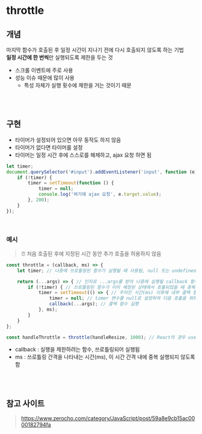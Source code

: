 # throttle

## 개념

마지막 함수가 호출된 후 일정 시간이 지나기 전에 다시 호출되지 않도록 하는 기법    
**일정 시간에 한 번씩**만 실행되도록 제한을 두는 것

* 스크롤 이벤트에 주로 사용
* 성능 이슈 때문에 많이 사용
    * 특성 자체가 실행 횟수에 제한을 거는 것이기 때문

<br><br>

## 구현

* 타이머가 설정되어 있으면 아무 동작도 하지 않음
* 타이머가 없다면 타이머를 설정
* 타이머는 일정 시간 후에 스스로를 해제하고, ajax 요청 하면 됨

```js
let timer;
document.querySelector('#input').addEventListener('input', function (e) {
    if (!timer) {
        timer = setTimeout(function () {
            timer = null;
            console.log('여기에 ajax 요청', e.target.value);
        }, 200);
    }
});
```

<br>

### 예시

> ⏰ 처음 호출된 후에 지정된 시간 동안 추가 호출을 허용하지 않음

```js
const throttle = (callback, ms) => {
    let timer; // 나중에 쓰로틀링된 함수가 실행될 때 사용됨, null 또는 undefined인 경우에만 함수가 실행

    return (...args) => { // 인자로 ...args를 받아 나중에 실행될 callback 함수에 전달
        if (!timer) { // 쓰로틀링된 함수가 이미 예정된 상태에서 호출되었을 때 중복 실행되지 않도록 함 
            timer = setTimeout(() => { // 주어진 시간(ms) 이후에 내부 콜백 함수를 실행
                timer = null; // timer 변수를 null로 설정하여 다음 호출을 위해 초기화
                callback(...args); // 콜백 함수 실행 
            }, ms);
        }
    }
};

const handleThrottle = throttle(handleResize, 1000); // React의 경우 useCallback 사용 가능 
```

* callback : 실행을 제한하려는 함수, 쓰로틀링되어 실행됨
* ms : 쓰로틀링 간격을 나타내는 시간(ms), 이 시간 간격 내에 중복 실행되지 않도록 함

<br><br>

## 참고 사이트

> https://www.zerocho.com/category/JavaScript/post/59a8e9cb15ac0000182794fa

